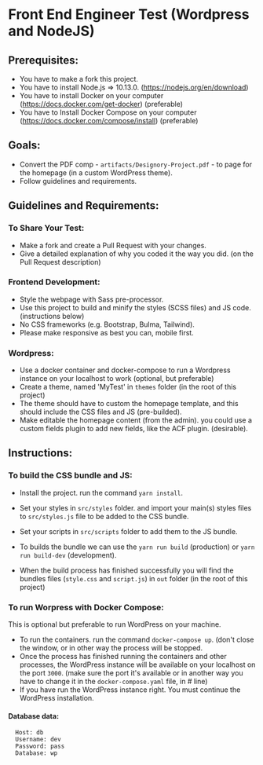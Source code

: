 # Front End Engineer Test (Wordpress and NodeJS)

## Prerequisites:
 - You have to make a fork this project.
 - You have to install Node.js => 10.13.0. (https://nodejs.org/en/download)
 - You have to install Docker on your computer (https://docs.docker.com/get-docker) (preferable)
 - You have to Install Docker Compose on your computer (https://docs.docker.com/compose/install) (preferable)

## Goals:
 - Convert the PDF comp - `artifacts/Designory-Project.pdf` - to page for the homepage (in a custom WordPress theme).
 - Follow guidelines and requirements.

## Guidelines and Requirements:

### To Share Your Test:
 - Make a fork and create a Pull Request with your changes.
 - Give a detailed explanation of why you coded it the way you did. (on the Pull Request description)

### Frontend Development:
 - Style the webpage with Sass pre-processor.
 - Use this project to build and minify the styles (SCSS files) and JS code. (instructions below)
 - No CSS frameworks (e.g. Bootstrap, Bulma, Tailwind).
 - Please make responsive as best you can, mobile first.

### Wordpress:
 - Use a docker container and docker-compose to run a Wordpress instance on your localhost to work (optional, but preferable)
 - Create a theme, named 'MyTest' in `themes` folder (in the root of this project)
 - The theme should have to custom the homepage template, and this should include the CSS files and JS (pre-builded).
 - Make editable the homepage content (from the admin).  you could use a custom fields plugin to add new fields, like the ACF plugin. (desirable).

## Instructions:

### To build the CSS bundle and JS:
 - Install the project. run the command `yarn install`.

 - Set your styles in `src/styles` folder. and import your main(s) styles files to `src/styles.js` file to be added to the CSS bundle.
 - Set your scripts in `src/scripts` folder to add them to the JS bundle.

 - To builds the bundle we can use the `yarn run build` (production) or `yarn run build-dev` (development).
 - When the build process has finished successfully you will find the bundles files (`style.css` and `script.js`) in `out` folder (in the root of this project)

### To run Worpress with Docker Compose:

This is optional but preferable to run WordPress on your machine.

 - To run the containers. run the command `docker-compose up`. (don't close the window, or in other way the process will be stopped.
 - Once the process has finished running the containers and other processes, the WordPress instance will be available on your localhost on the port `3000`. (make sure the port it's available or in another way you have to change it in the `docker-compose.yaml` file, in # line)
 - If you have run the WordPress instance right. You must continue the WordPress installation.

#### Database data:
```
  Host: db 
  Username: dev 
  Password: pass 
  Database: wp 
```
